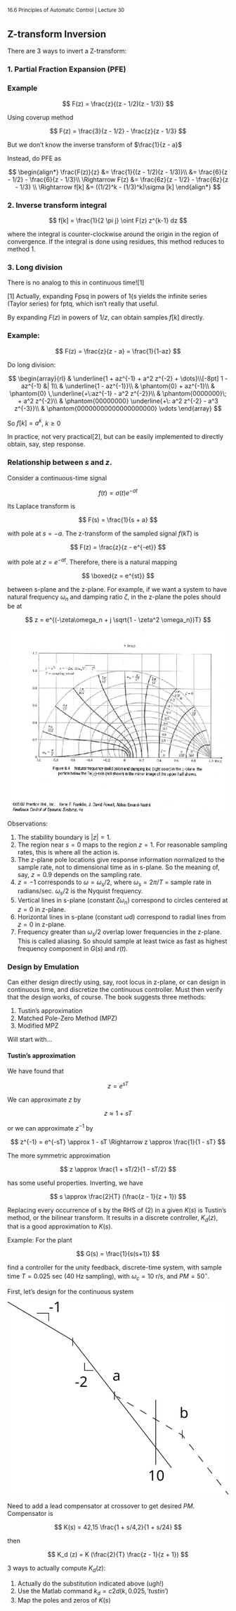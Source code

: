 <sup>16.6 Principles of Automatic Control | Lecture 30</sup>


## Z-transform Inversion

There are 3 ways to invert a Z-transform:
### 1. Partial Fraction Expansion (PFE)

### Example

$$
F(z) = \frac{z}{(z - 1/2)(z - 1/3)}
$$

Using coverup method

$$
F(z) = \frac{3}{z - 1/2} - \frac{z}{z - 1/3}
$$

But we don’t know the inverse transform of $\frac{1}{z - a}$

Instead, do PFE as

$$
\begin{align*}
\frac{F(z)}{z} &= \frac{1}{(z - 1/2)(z - 1/3)}\\
&= \frac{6}{z - 1/2} - \frac{6}{z - 1/3}\\
\Rightarrow F(z) &= \frac{6z}{z - 1/2} - \frac{6z}{z - 1/3} \\
\Rightarrow f[k] &= ((1/2)^k - (1/3)^k)\sigma [k]
\end{align*}
$$

### 2. Inverse transform integral

$$
f[k] = \frac{1}{2 \pi j} \oint F(z) z^{k-1} dz
$$

where the integral is counter-clockwise around the origin in the region of convergence. If the
integral is done using residues, this method reduces to method 1.

### 3. Long division

There is no analog to this in continuous time![1]

[1] Actually, expanding Fpsq in powers of 1{s yields the infinite series (Taylor series) for fptq, which isn’t really that useful.

By expanding $F(z)$ in powers of $1/z$, can obtain samples $f[k]$ directly.

### Example:

$$
F(z) = \frac{z}{z - a} = \frac{1}{1-az}
$$

Do long division:

$$
  \begin{array}{rl}
  & \underline{1 + az^{-1} + a^2 z^{-2} + \dots}\\[-8pt]
    1 - az^{-1} &| 1\\
    & \underline{1 - az^{-1}}\\
    & \phantom{0} + az^{-1}\\
    & \phantom{0} \,\underline{+\:az^{-1} - a^2 z^{-2}}\\
    & \phantom{0000000}\; + a^2 z^{-2}\\
    & \phantom{00000000} \underline{+\: a^2 z^{-2} - a^3 z^{-3}}\\
  &  \phantom{00000000000000000000} \vdots
  \end{array}
$$

So $f[k] = a^k$, $k\geq0$


In practice, not very practical[2], but can be easily implemented to directly obtain, say, step
response.

### Relationship between $s$ and $z$.

Consider a continuous-time signal

$$
f(t) = \sigma (t) e^{-at}
$$

Its Laplace transform is

$$
F(s) = \frac{1}{s + a}
$$

with pole at $s = -a$. The z-transform of the sampled signal $f(kT)$ is

$$
F(z) = \frac{z}{z - e^{-et}}
$$

with pole at $z = e^{-at}$. Therefore, there is a natural mapping

$$
\boxed{z = e^{st}}
$$

between s-plane and the z-plane. For example, if we want a system to have natural frequency $\omega_n$ and damping ratio $ζ$, in the z-plane the poles should be at

$$
z = e^{(-\zeta\omega_n + j \sqrt{1 - \zeta^2 \omega_n})T}
$$


![fig_id](images/30/natural-freqency-vs-damping.jpg "Title Text")



Observations:
1. The stability boundary is $|z| = 1$.
2.	 The region near $s = 0$ maps to the region $z = 1$. For reasonable sampling rates, this is
where all the action is.
3.	 The z-plane pole locations give response information normalized to the sample rate, not to dimensional time as in s-plane. So the meaning of, say, $z = 0.9$ depends on the
sampling rate.
4.	 $z = -1$ corresponds to $\omega =\omega_s /2$, where $\omega_s = 2 \pi/T$ = sample rate in radians/sec. $\omega_s/2$ is the Nyquist frequency.
5. Vertical lines in s-plane (constant $\zeta \omega_n$) correspond to circles centered at $z = 0$ in z-plane.
6. Horizontal lines in s-plane (constant ωd) correspond to radial lines from $z = 0$ in z-plane.
7.	 Frequency greater than $\omega_s /2$ overlap lower frequencies in the z-plane. This is called aliasing. So should sample at least twice as fast as highest  frequency component in $G(s)$ and $r(t)$.

### Design by Emulation

Can either design directly using, say, root locus in z-plane, or can design in continuous time,
and discretize the continuous controller. Must then verify that the design works, of course.
The book suggests three methods:
1. Tustin’s approximation
2. Matched Pole-Zero Method (MPZ)
3. Modified MPZ

Will start with...

#### Tustin’s approximation

We have found that

$$
z = e^{sT}
$$

We can approximate $z$ by

$$
z \approx 1 + sT
$$

or we can approximate $z^{-1}$ by

$$
z^{-1} = e^{-sT} \approx 1 - sT \Rightarrow z \approx \frac{1}{1 - sT}
$$

The more symmetric approximation

$$
z \approx \frac{1 + sT/2}{1 - sT/2}
$$


has some useful properties. Inverting, we have

$$
s \approx \frac{2}{T} (\frac{z - 1}{z + 1})
$$

 Replacing every occurrence of s by the RHS of (2) in a given $K(s)$ is Tustin’s method, or the bilinear transform. It results in a discrete controller, $K_d(z)$, that is a good approximation to
$K(s)$.

Example: For the plant

$$
G(s) = \frac{1}{s(s+1)}
$$

find a controller for the unity feedback, discrete-time system, with sample time $T = 0.025$ sec (40 Hz sampling), with $\omega_c = 10$ r/s, and $PM = 50^\circ$.

First, let’s design for the continuous system

![fig_id](images/30/bode.svg "Title Text")

Need to add a lead compensator at crossover to get desired $PM$. Compensator is

$$
K(s) = 42,15 \frac{1 + s/4,2}{1 + s/24}
$$

then

$$
K_d (z) = K (\frac{2}{T} \frac{z - 1}{z + 1})
$$

3 ways to actually compute $K_d (z)$:

1. Actually do the substitution indicated above (ugh!)
2. Use the Matlab command
$k_d = c2d(k, 0.025, 'tustin')$
3. Map the poles and zeros of $K(s)$
